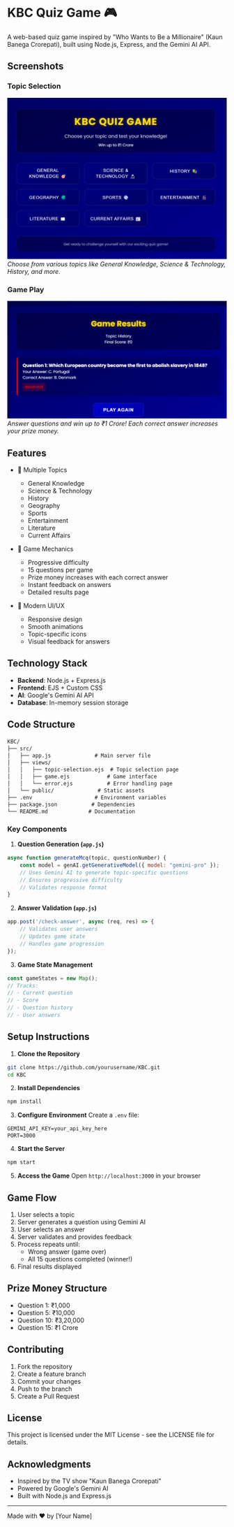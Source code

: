 # KBC Quiz Game 🎮

A web-based quiz game inspired by "Who Wants to Be a Millionaire" (Kaun Banega Crorepati), built using Node.js, Express, and the Gemini AI API.

## Screenshots

### Topic Selection
![Topic Selection](screenshots/topic-selection.png)
*Choose from various topics like General Knowledge, Science & Technology, History, and more.*

### Game Play
![Game Play](screenshots/game-results.png)
*Answer questions and win up to ₹1 Crore! Each correct answer increases your prize money.*

## Features

- 🎯 Multiple Topics
  - General Knowledge
  - Science & Technology
  - History
  - Geography
  - Sports
  - Entertainment
  - Literature
  - Current Affairs

- 🎲 Game Mechanics
  - Progressive difficulty
  - 15 questions per game
  - Prize money increases with each correct answer
  - Instant feedback on answers
  - Detailed results page

- 🎨 Modern UI/UX
  - Responsive design
  - Smooth animations
  - Topic-specific icons
  - Visual feedback for answers

## Technology Stack

- **Backend**: Node.js + Express.js
- **Frontend**: EJS + Custom CSS
- **AI**: Google's Gemini AI API
- **Database**: In-memory session storage

## Code Structure

```
KBC/
├── src/
│   ├── app.js              # Main server file
│   ├── views/
│   │   ├── topic-selection.ejs  # Topic selection page
│   │   ├── game.ejs            # Game interface
│   │   └── error.ejs           # Error handling page
│   └── public/              # Static assets
├── .env                    # Environment variables
├── package.json           # Dependencies
└── README.md             # Documentation
```

### Key Components

1. **Question Generation (`app.js`)**
```javascript
async function generateMcq(topic, questionNumber) {
    const model = genAI.getGenerativeModel({ model: "gemini-pro" });
    // Uses Gemini AI to generate topic-specific questions
    // Ensures progressive difficulty
    // Validates response format
}
```

2. **Answer Validation (`app.js`)**
```javascript
app.post('/check-answer', async (req, res) => {
    // Validates user answers
    // Updates game state
    // Handles game progression
});
```

3. **Game State Management**
```javascript
const gameStates = new Map();
// Tracks:
// - Current question
// - Score
// - Question history
// - User answers
```

## Setup Instructions

1. **Clone the Repository**
```bash
git clone https://github.com/yourusername/KBC.git
cd KBC
```

2. **Install Dependencies**
```bash
npm install
```

3. **Configure Environment**
Create a `.env` file:
```env
GEMINI_API_KEY=your_api_key_here
PORT=3000
```

4. **Start the Server**
```bash
npm start
```

5. **Access the Game**
Open `http://localhost:3000` in your browser

## Game Flow

1. User selects a topic
2. Server generates a question using Gemini AI
3. User selects an answer
4. Server validates and provides feedback
5. Process repeats until:
   - Wrong answer (game over)
   - All 15 questions completed (winner!)
6. Final results displayed

## Prize Money Structure

- Question 1: ₹1,000
- Question 5: ₹10,000
- Question 10: ₹3,20,000
- Question 15: ₹1 Crore

## Contributing

1. Fork the repository
2. Create a feature branch
3. Commit your changes
4. Push to the branch
5. Create a Pull Request

## License

This project is licensed under the MIT License - see the LICENSE file for details.

## Acknowledgments

- Inspired by the TV show "Kaun Banega Crorepati"
- Powered by Google's Gemini AI
- Built with Node.js and Express.js

---
Made with ❤️ by [Your Name]
